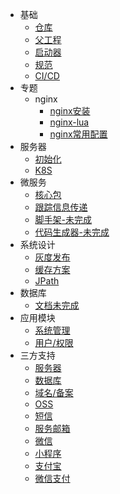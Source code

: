 * 基础
  * [仓库](/base/repo.md "仓库")
  * [父工程](/base/parent.md "父工程")
  * [启动器](/base/starter.md "启动器")
  * [规范](/base/standard.md "规范")
  * [CI/CD](/base/cicd.md "CI/CD")
* 专题
  * nginx
    * [nginx安装](/nginx/nginx_install.md "Nginx 安装")
    * [nginx-lua](/nginx/nginx_lua.md "Nginx Lua")
    * [nginx常用配置](/nginx/nginx_config.md "Nginx 配置")
* 服务器
  * [初始化](/server/init.md "服务器初始化")
  * [K8S](/server/k8s.md "K8S")
* 微服务
  * [核心包](/micro/core.md "核心包")
  * [跟踪信息传递](/micro/trace.md "跟踪信息传递")
  * [脚手架-未完成](/md/demo.md "脚手架")
  * [代码生成器-未完成](/md/gen.md "代码/项目生成器")
* 系统设计
  * [灰度发布](/design/gray_release.md "灰度发布")
  * [缓存方案](/design/cache.md "缓存方案")
  * [JPath](/design/jpath.md "JPath")
* 数据库
  * [文档未完成](/md/db.md "数据库")
* 应用模块
  * [系统管理](/md/sys.md "系统管理")
  * [用户/权限](/md/cas.md "用户/权限")
* 三方支持
  * [服务器](/third/server.md "服务器")
  * [数据库](/third/database.md "数据库")
  * [域名/备案](/third/domain.md "域名/备案")
  * [OSS](/third/oss.md "OSS")
  * [短信](/third/sms.md "短信")
  * [服务邮箱](/third/email.md "服务邮箱")
  * [微信](/third/wechat.md "微信")
  * [小程序](/third/miniapp.md "小程序")
  * [支付宝](/third/alipay.md "支付宝")
  * [微信支付](/third/wxpay.md "微信支付")